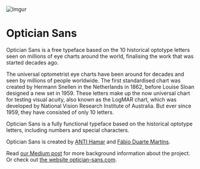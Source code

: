 ![Imgur](https://i.imgur.com/yopQ6IM.gif)

# Optician Sans

Optician Sans is a free typeface based on the 10 historical optotype letters seen on millions of eye charts around the world, finalising the work that was started decades ago.
 
The universal optometrist eye charts have been around for decades and seen by millions of people worldwide. The first standardised chart was created by Hermann Snellen in the Netherlands in 1862, before Louise Sloan designed a new set in 1959. These letters make up the now universal chart for testing visual acuity, also known as the LogMAR chart, which was developed by National Vision Research Institute of Australia. But ever since 1959, they have consisted of only 10 letters.
 
Optician Sans is a fully functional typeface based on the historical optotype letters, including numbers and special characters.

Optician Sans is created by [ANTI Hamar](https://instagram.com/anti_hamar) and [Fábio Duarte Martins](https://github.com/scannerlicker).

Read [our Medium post](https://medium.com/@schikulski/completing-a-typeface-that-was-started-decades-ago-a9c977c9cf08) for more background information about the project. Or check out [the website optician-sans.com](https://optician-sans.com/?utm_source=github&utm_medium=optician-sans).
